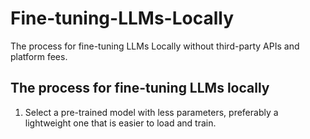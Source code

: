 # Fine-tuning-LLMs-Locally
The process for fine-tuning LLMs Locally without third-party APIs and platform fees.

## The process for fine-tuning LLMs locally 

1. Select a pre-trained model with less parameters, preferably a lightweight one that is easier to load and train.
